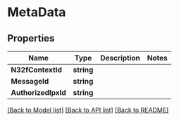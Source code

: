 # MetaData

## Properties

Name | Type | Description | Notes
------------ | ------------- | ------------- | -------------
**N32fContextId** | **string** |  | 
**MessageId** | **string** |  | 
**AuthorizedIpxId** | **string** |  | 

[[Back to Model list]](../README.md#documentation-for-models) [[Back to API list]](../README.md#documentation-for-api-endpoints) [[Back to README]](../README.md)



